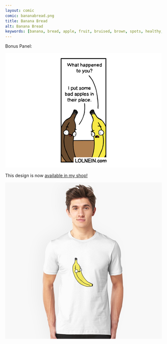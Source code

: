 ```yaml
---
layout: comic
comic: bananabread.png
title: Banana Bread
alt: Banana Bread
keywords: [banana, bread, apple, fruit, bruised, brown, spots, healthy, apples, bananas, fight]
---
```


Bonus Panel:

![Banana Bread Bonus](/images/bananabread_bonus.png)

This design is now [available in my shop!](https://www.redbubble.com/shop/Lolnein)

[![Banana Shirt](/images/banana_shirt.jpg)](https://www.redbubble.com/shop/Lolnein)
